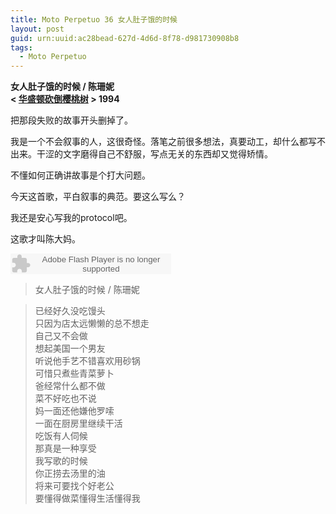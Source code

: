 ```yaml
---
title: Moto Perpetuo 36 女人肚子饿的时候
layout: post
guid: urn:uuid:ac28bead-627d-4d6d-8f78-d981730908b8
tags:
  - Moto Perpetuo
---
```


__女人肚子饿的时候 / 陈珊妮__  
__< [华盛顿砍倒樱桃树](http://music.douban.com/subject/1419649/) > 1994__  

把那段失败的故事开头删掉了。

我是一个不会叙事的人，这很奇怪。落笔之前很多想法，真要动工，却什么都写不出来。干涩的文字磨得自己不舒服，写点无关的东西却又觉得矫情。

不懂如何正确讲故事是个打大问题。

今天这首歌，平白叙事的典范。要这么写么？

我还是安心写我的protocol吧。

这歌才叫陈大妈。

<embed src="http://www.xiami.com/widget/0_384919/singlePlayer.swf" type="application/x-shockwave-flash" width="257" height="33" wmode="transparent"></embed>

>女人肚子饿的时候 / 陈珊妮  

>已经好久没吃馒头  
>只因为店太远懒懒的总不想走  
>自己又不会做  
>想起美国一个男友  
>听说他手艺不错喜欢用砂锅  
>可惜只煮些青菜萝卜  
>爸经常什么都不做  
>菜不好吃也不说  
>妈一面还他嫌他罗嗦  
>一面在厨房里继续干活  
>吃饭有人伺候  
>那真是一种享受  
>我写歌的时候  
>你正捞去汤里的油  
>将来可要找个好老公   
>要懂得做菜懂得生活懂得我   
